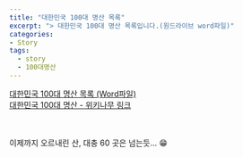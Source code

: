 ```yaml
---
title: "대한민국 100대 명산 목록"
excerpt: "> 대한민국 100대 명산 목록입니다.(원드라이브 word파일)"
categories:
- Story
tags:
  - story
  - 100대명산
---
```


<a href="https://1drv.ms/w/c/e9bf184784e8649b/EZ5Fgjqr-HJBlz9xh9kgavsBKpB9dT2yXrzk_PRjuZIhhQ" target="_blank">대한민국 100대 명산 목록 (Word파일)</a>
<br>
<a href="https://namu.wiki/w/%EB%8C%80%ED%95%9C%EB%AF%BC%EA%B5%AD%20100%EB%8C%80%20%EB%AA%85%EC%82%B0" target="_blank">대한민국 100대 명산 - 위키나무 링크</a>

<br>
<br>
이제까지 오르내린 산, 대충 60 곳은 넘는듯... 😁
